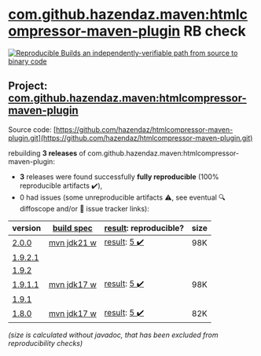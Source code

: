 [com.github.hazendaz.maven:htmlcompressor-maven-plugin](https://central.sonatype.com/artifact/com.github.hazendaz.maven/htmlcompressor-maven-plugin/versions) RB check
=======

[![Reproducible Builds](https://reproducible-builds.org/images/logos/rb.svg) an independently-verifiable path from source to binary code](https://reproducible-builds.org/)

## Project: [com.github.hazendaz.maven:htmlcompressor-maven-plugin](https://central.sonatype.com/artifact/com.github.hazendaz.maven/htmlcompressor-maven-plugin/versions)

Source code: [https://github.com/hazendaz/htmlcompressor-maven-plugin.git](https://github.com/hazendaz/htmlcompressor-maven-plugin.git)

rebuilding **3 releases** of com.github.hazendaz.maven:htmlcompressor-maven-plugin:
- **3** releases were found successfully **fully reproducible** (100% reproducible artifacts :heavy_check_mark:),
- 0 had issues (some unreproducible artifacts :warning:, see eventual :mag: diffoscope and/or :memo: issue tracker links):

| version | [build spec](/BUILDSPEC.md) | [result](https://reproducible-builds.org/docs/jvm/): reproducible? | size |
| -- | --------- | ------ | -- |
| [2.0.0](https://central.sonatype.com/artifact/com.github.hazendaz.maven/htmlcompressor-maven-plugin/2.0.0/pom) | [mvn jdk21 w](htmlcompressor-maven-plugin-1.9.1-buildspec-2.0.0.buildspec) | [result](htmlcompressor-maven-plugin-2.0.0.buildinfo): [5 :heavy_check_mark: ](htmlcompressor-maven-plugin-2.0.0.buildcompare) | 98K |
| [1.9.2.1](https://central.sonatype.com/artifact/com.github.hazendaz.maven/htmlcompressor-maven-plugin/1.9.2.1/pom) | | | |
| [1.9.2](https://central.sonatype.com/artifact/com.github.hazendaz.maven/htmlcompressor-maven-plugin/1.9.2/pom) | | | |
| [1.9.1.1](https://central.sonatype.com/artifact/com.github.hazendaz.maven/htmlcompressor-maven-plugin/1.9.1.1/pom) | [mvn jdk17 w](htmlcompressor-maven-plugin-1.9.1-buildspec-1.9.1.1.buildspec) | [result](htmlcompressor-maven-plugin-1.9.1.1.buildinfo): [5 :heavy_check_mark: ](htmlcompressor-maven-plugin-1.9.1.1.buildcompare) | 98K |
| [1.9.1](https://central.sonatype.com/artifact/com.github.hazendaz.maven/htmlcompressor-maven-plugin/1.9.1/pom) | | | |
| [1.8.0](https://central.sonatype.com/artifact/com.github.hazendaz.maven/htmlcompressor-maven-plugin/1.8.0/pom) | [mvn jdk17 w](htmlcompressor-maven-plugin-1.9.1-buildspec-1.8.0.buildspec) | [result](htmlcompressor-maven-plugin-1.8.0.buildinfo): [5 :heavy_check_mark: ](htmlcompressor-maven-plugin-1.8.0.buildcompare) | 82K |

<i>(size is calculated without javadoc, that has been excluded from reproducibility checks)</i>

